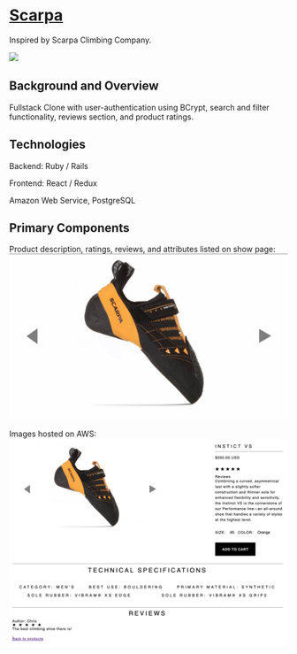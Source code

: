 # [Scarpa](https://scrapa-climbing.herokuapp.com/#/)
Inspired by Scarpa Climbing Company.

![](public/frontpage.gif)


## Background and Overview

Fullstack Clone with user-authentication using BCrypt, search and filter functionality, reviews section, and product ratings.

## Technologies

Backend: Ruby / Rails

Frontend: React / Redux

Amazon Web Service, PostgreSQL

## Primary Components
Product description, ratings, reviews, and attributes listed on show page:
![](public/carousel.gif)

Images hosted on AWS:
![](public/show.jpg)

